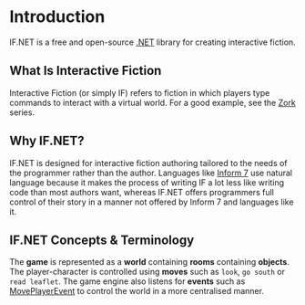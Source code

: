 # Introduction
IF.NET is a free and open-source [.NET](https://dotnet.microsoft.com/en-us/) library for creating interactive fiction. 

## What Is Interactive Fiction
Interactive Fiction (or simply IF) refers to fiction in which players type commands to interact with a virtual world. For a good example, see the [Zork](https://en.wikipedia.org/wiki/Zork) series.

## Why IF.NET?
IF.NET is designed for interactive fiction authoring tailored to the needs of the programmer rather than the author. Languages like [Inform 7](https://ganelson.github.io/inform-website/) use natural language because it makes the process of writing IF a lot less like writing code than most authors want, whereas IF.NET offers programmers full control of their story in a manner not offered by Inform 7 and languages like it.

## IF.NET Concepts & Terminology
The **game** is represented as a **world** containing **rooms** containing **objects**. The player-character is controlled using **moves** such as `look`, `go south` or `read leaflet`. The game engine also listens for **events** such as [MovePlayerEvent](https://if.gordinator.org/api/IFDotNet.MovePlayerEvent.html) to control the world in a more centralised manner.
